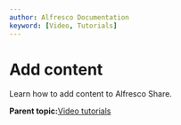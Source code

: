 ```yaml
---
author: Alfresco Documentation
keyword: [Video, Tutorials]
---
```


# Add content

Learn how to add content to Alfresco Share.

  

**Parent topic:**[Video tutorials](../topics/alfresco-video-tutorials.md)

